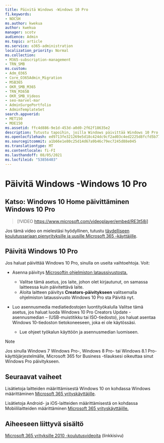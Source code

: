 ```yaml
---
title: Päivitä Windows -Windows 10 Pro
f1.keywords:
- NOCSH
ms.author: kwekua
author: kwekua
manager: scotv
audience: Admin
ms.topic: article
ms.service: o365-administration
localization_priority: Normal
ms.collection:
- M365-subscription-management
- TRN_SMB
ms.custom:
- Adm_O365
- Core_O365Admin_Migration
- MSB365
- OKR_SMB_M365
- TRN_M365B
- OKR_SMB_Videos
- seo-marvel-mar
- AdminSurgePortfolio
- AdminTemplateSet
search.appverid:
- MET150
- MOE150
ms.assetid: ffc4d886-9e1d-453d-a0d0-2f62f18635e2
description: Tutustu tapoihin, joilla Windows päivittää Windows 10 Pro ja hyödyntää kehittyneitä suojaus- ja yritysverkko-ominaisuuksia.
ms.openlocfilehash: ed9713fe321269e5d18c424dc9cf2ad03c4ed2225d8fcfd5b77c3dd2abc303e6
ms.sourcegitcommit: a1b66e1e80c25d14d67a9b46c79ec7245d88e045
ms.translationtype: MT
ms.contentlocale: fi-FI
ms.lasthandoff: 08/05/2021
ms.locfileid: "53856403"
---
```

# <a name="upgrade-windows-devices-to-windows-10-pro"></a>Päivitä Windows -Windows 10 Pro

## <a name="watch-upgrade-windows-10-home-to-windows-10-pro"></a>Katso: Windows 10 Home päivittäminen Windows 10 Pro

> [!VIDEO https://www.microsoft.com/videoplayer/embed/RE3t58j]

Jos tämä video on mielestäsi hyödyllinen, tutustu [täydelliseen koulutussarjaan pienyrityksille ja uusille Microsoft 365 -käyttäjille](../business-video/index.yml).

## <a name="upgrade-to-windows-10-pro"></a>Päivitä Windows 10 Pro

Jos haluat päivittää Windows 10 Pro, sinulla on useita vaihtoehtoja. Voit:

- Asenna päivitys [Microsoftin ohjelmiston lataussivustosta.](https://go.microsoft.com/fwlink/?LinkID=836951)
  - Valitse tämä asetus, jos laite, johon olet kirjautunut, on samassa laitteessa kuin päivitettävä laite.
  - Aloita laitteen päivitys **Creators-päivitykseen** valitsemalla ohjelmiston lataussivusto Windows 10 Pro sta Päivitä nyt.

- Luo asennusmedia mediatiedostojen luontityökalulla Valitse tämä asetus, jos haluat luoda Windows 10 Pro Creators Update -asennusmedian [](https://go.microsoft.com/fwlink/?LinkID=836960) &ndash; (USB-muistitikku tai ISO-tiedosto), jos haluat asentaa Windows 10-tiedoston tietokoneeseen, joka ei ole käytössäsi.
  - Lue ohjeet työkalun käyttöön ja asennusmedian luomiseen.

> [!NOTE]
> Jos sinulla Windows 7 Windows Pro-, Windows 8 Pro- tai Windows 8.1 Pro-käyttöjärjestelmälle, Microsoft 365 for Business -tilauksesi oikeuttaa sinut Windows Pro päivitykseen.

## <a name="next-steps"></a>Seuraavat vaiheet

Lisätietoja laitteiden määrittämisestä Windows 10 on kohdassa Windows määrittäminen [Microsoft 365 yrityskäyttäjille](set-up-windows-devices.md).

Lisätietoja Android- ja iOS-laitteiden määrittämisestä on kohdassa Mobiililaitteiden määrittäminen [Microsoft 365 yrityskäyttäjille.](set-up-mobile-devices.md)

## <a name="related-content"></a>Aiheeseen liittyvä sisältö

[Microsoft 365 yrityksille 2010 -koulutusvideoita](../business-video/index.yml) (linkkisivu)
